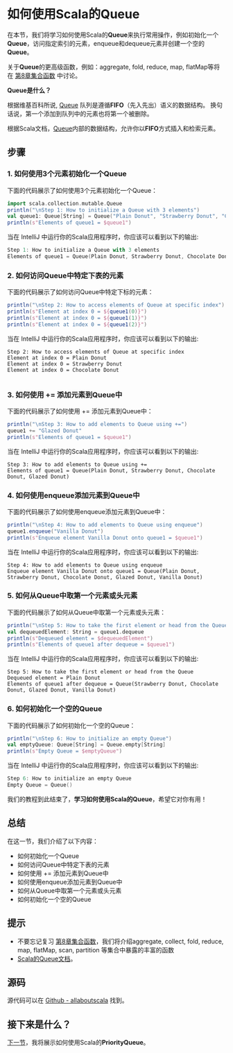 # 如何使用Scala的Queue

在本节，我们将学习如何使用Scala的**Queue**来执行常用操作，例如初始化一个**Queue**，访问指定索引的元素，enqueue和dequeue元素并创建一个空的**Queue**。

关于**Queue**的更高级函数，例如：aggregate, fold, reduce, map, flatMap等将在 [第8章集合函数](tutorial/8_1.md) 中讨论。

**Queue是什么？**

根据维基百科所说, [Queue](https://en.wikipedia.org/wiki/Queue_(abstract_data_type)) 队列是遵循**FIFO**（先入先出）语义的数据结构。 换句话说，第一个添加到队列中的元素也将第一个被删除。
 
根据Scala文档，[Queue](http://docs.scala-lang.org/overviews/collections/concrete-mutable-collection-classes.html)内部的数据结构，允许你以**FIFO**方式插入和检索元素。

## 步骤

### 1. 如何使用3个元素初始化一个Queue

下面的代码展示了如何使用3个元素初始化一个Queue：

```scala
import scala.collection.mutable.Queue
println("\nStep 1: How to initialize a Queue with 3 elements")
val queue1: Queue[String] = Queue("Plain Donut", "Strawberry Donut", "Chocolate Donut")
println(s"Elements of queue1 = $queue1")


```

当在 IntelliJ 中运行你的Scala应用程序时，你应该可以看到以下的输出:

```scala
Step 1: How to initialize a Queue with 3 elements
Elements of queue1 = Queue(Plain Donut, Strawberry Donut, Chocolate Donut)


```

### 2. 如何访问Queue中特定下表的元素

下面的代码展示了如何访问Queue中特定下标的元素：

```scala
println("\nStep 2: How to access elements of Queue at specific index")
println(s"Element at index 0 = ${queue1(0)}")
println(s"Element at index 0 = ${queue1(1)}")
println(s"Element at index 0 = ${queue1(2)}")

```

当在 IntelliJ 中运行你的Scala应用程序时，你应该可以看到以下的输出:

```
Step 2: How to access elements of Queue at specific index
Element at index 0 = Plain Donut
Element at index 0 = Strawberry Donut
Element at index 0 = Chocolate Donut


```

### 3. 如何使用 += 添加元素到Queue中

下面的代码展示了如何使用 += 添加元素到Queue中：

```scala
println("\nStep 3: How to add elements to Queue using +=")
queue1 += "Glazed Donut"
println(s"Elements of queue1 = $queue1")

```

当在 IntelliJ 中运行你的Scala应用程序时，你应该可以看到以下的输出:

```
Step 3: How to add elements to Queue using +=
Elements of queue1 = Queue(Plain Donut, Strawberry Donut, Chocolate Donut, Glazed Donut)

```

### 4. 如何使用enqueue添加元素到Queue中

下面的代码展示了如何使用enqueue添加元素到Queue中：

```scala
println("\nStep 4: How to add elements to Queue using enqueue")
queue1.enqueue("Vanilla Donut")
println(s"Enqueue element Vanilla Donut onto queue1 = $queue1")

```

当在 IntelliJ 中运行你的Scala应用程序时，你应该可以看到以下的输出:

```
Step 4: How to add elements to Queue using enqueue
Enqueue element Vanilla Donut onto queue1 = Queue(Plain Donut, Strawberry Donut, Chocolate Donut, Glazed Donut, Vanilla Donut)

```

### 5. 如何从Queue中取第一个元素或头元素

下面的代码展示了如何从Queue中取第一个元素或头元素：

```scala
println("\nStep 5: How to take the first element or head from the Queue")
val dequeuedElement: String = queue1.dequeue
println(s"Dequeued element = $dequeuedElement")
println(s"Elements of queue1 after dequeue = $queue1")

```

当在 IntelliJ 中运行你的Scala应用程序时，你应该可以看到以下的输出:

```
Step 5: How to take the first element or head from the Queue
Dequeued element = Plain Donut
Elements of queue1 after dequeue = Queue(Strawberry Donut, Chocolate Donut, Glazed Donut, Vanilla Donut)

```

### 6. 如何初始化一个空的Queue

下面的代码展示了如何初始化一个空的Queue：

```scala
println("\nStep 6: How to initialize an empty Queue")
val emptyQueue: Queue[String] = Queue.empty[String]
println(s"Empty Queue = $emptyQueue")

```

当在 IntelliJ 中运行你的Scala应用程序时，你应该可以看到以下的输出:

```scala
Step 6: How to initialize an empty Queue
Empty Queue = Queue()

```

我们的教程到此结束了，**学习如何使用Scala的Queue**，希望它对你有用！

## 总结

在这一节，我们介绍了以下内容：

- 如何初始化一个Queue
- 如何访问Queue中特定下表的元素
- 如何使用 += 添加元素到Queue中
- 如何使用enqueue添加元素到Queue中
- 如何从Queue中取第一个元素或头元素
- 如何初始化一个空的Queue

## 提示

- 不要忘记复习 [第8章集合函数](tutorial/8_1.md)，我们将介绍aggregate, collect, fold, reduce, map, flatMap, scan, partition 等集合中暴露的丰富的函数
- [Scala的Queue文档](http://www.scala-lang.org/api/current/#scala.collection.mutable.Queue)。

## 源码

源代码可以在 [Github - allaboutscala](https://github.com/nadimbahadoor/allaboutscala) 找到。

## 接下来是什么？

[下一节](7_11.md)，我将展示如何使用Scala的**PriorityQueue**。